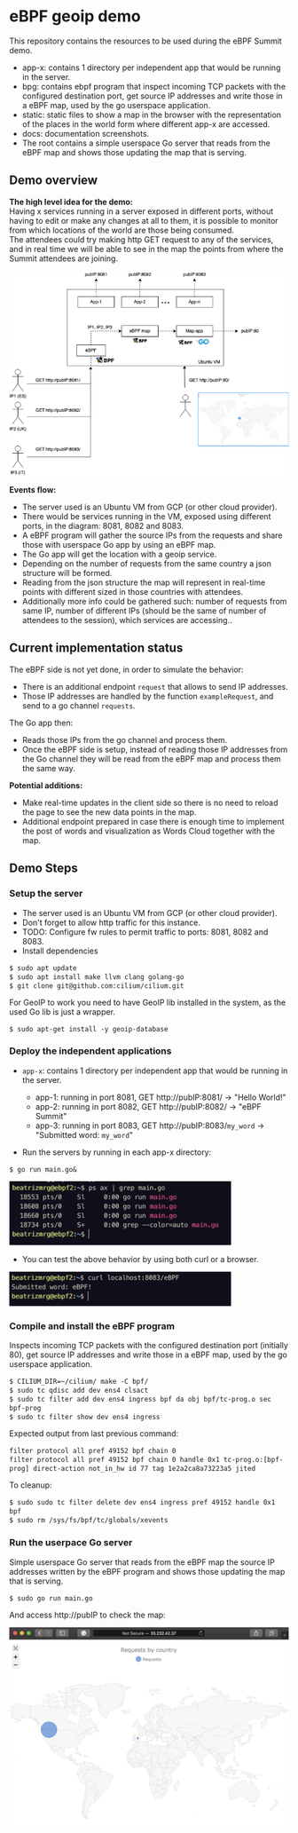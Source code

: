 # eBPF geoip demo
This repository contains the resources to be used during the eBPF Summit demo.
* app-x: contains 1 directory per independent app that would be running in the server.
* bpg: contains ebpf program that inspect incoming TCP packets with the configured destination port, get source IP addresses and write those in a eBPF map, used by the go userspace application.
* static: static files to show a map in the browser with the representation of the places in the world form where different app-x are accessed.
* docs: documentation screenshots.
* The root contains a simple userspace Go server that reads from the eBPF map and shows those updating the map that is serving.

## Demo overview
**The high level idea for the demo:**<br/>
Having x services running in a server exposed in different ports, without having to edit or make any changes at all to them, it is possible to monitor from which locations of the world are those being consumed.<br/>
The attendees could try making http GET request to any of the services, and in real time we will be able to see in the map the points from where the Summit attendees are joining.<br/>


<img src="/docs/demoOverview.png" alt="demoOverviewDiagram">

<br/>

**Events flow:**
* The server used is an Ubuntu VM from GCP (or other cloud provider).
* There would be services running in the VM, exposed using different ports, in the diagram: 8081, 8082 and 8083.
* A eBPF program will gather the source IPs from the requests and share those with userspace Go app by using an eBPF map.
* The Go app will get the location with a geoip service.
* Depending on the number of requests from the same country a json structure will be formed.
* Reading from the json structure the map will represent in real-time points with different sized in those countries with attendees.
* Additionally more info could be gathered such: number of requests from same IP, number of different IPs (should be the same of number of attendees to the session), which services are accessing..

## Current implementation status
The eBPF side is not yet done, in order to simulate the behavior:
* There is an additional endpoint `request` that allows to send IP addresses.
* Those IP addresses are handled by the function `exampleRequest`, and send to a go channel `requests`.

The Go app then:
* Reads those IPs from the go channel and process them. 
* Once the eBPF side is setup, instead of reading those IP addresses from the Go channel they will be read from the eBPF map and process them the same way.

**Potential additions:**
* Make real-time updates in the client side so there is no need to reload the page to see the new data points in the map.
* Additional endpoint prepared in case there is enough time to implement the post of words and visualization as Words Cloud together with the map.


## Demo Steps
### Setup the server
* The server used is an Ubuntu VM from GCP (or other cloud provider).
* Don't forget to allow http traffic for this instance.
* TODO: Configure fw rules to permit traffic to ports: 8081, 8082 and 8083.
* Install dependencies

```
$ sudo apt update
$ sudo apt install make llvm clang golang-go
$ git clone git@github.com:cilium/cilium.git
```

For GeoIP to work you need to have GeoIP lib installed in the system, as the used Go lib is just a wrapper.
```
$ sudo apt-get install -y geoip-database
```

### Deploy the independent applications
* `app-x`: contains 1 directory per independent app that would be running in the server.
    - app-1: running in port 8081, GET http://pubIP:8081/ -> "Hello World!"
    - app-2: running in port 8082, GET http://pubIP:8082/ -> "eBPF Summit"
    - app-3: running in port 8083, GET http://pubIP:8083/`my_word` -> "Submitted word: `my_word`"


* Run the servers by running in each app-x directory:
```
$ go run main.go&
```
<img src="/docs/app-xRunning.png" alt="app-xRunning" width="400">

* You can test the above behavior by using both curl or a browser.

<img src="/docs/app3-submitWord.png" alt="app3-submitWord" width="400">


### Compile and install the eBPF program
Inspects incoming TCP packets with the configured destination port (initially 80), get source IP addresses and write those in a eBPF map, used by the go userspace application.
```
$ CILIUM_DIR=~/cilium/ make -C bpf/
$ sudo tc qdisc add dev ens4 clsact
$ sudo tc filter add dev ens4 ingress bpf da obj bpf/tc-prog.o sec bpf-prog
$ sudo tc filter show dev ens4 ingress
```

Expected output from last previous command:
```
filter protocol all pref 49152 bpf chain 0
filter protocol all pref 49152 bpf chain 0 handle 0x1 tc-prog.o:[bpf-prog] direct-action not_in_hw id 77 tag 1e2a2ca8a73223a5 jited
```

To cleanup:
```
$ sudo sudo tc filter delete dev ens4 ingress pref 49152 handle 0x1 bpf 
$ sudo rm /sys/fs/bpf/tc/globals/xevents
```

### Run the userpace Go server
Simple userspace Go server that reads from the eBPF map the source IP addresses written by the eBPF program and shows those updating the map that is serving.

```
$ sudo go run main.go
```

And access http://pubIP to check the map:

<img src="/docs/requestsByCountry.png" alt="requestsByCountry">

